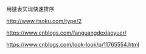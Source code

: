 用链表实现快速排序



http://www.itsoku.com/type/2



https://www.cnblogs.com/fanguangdexiaoyuer/





https://www.cnblogs.com/look-look/p/11765554.html

